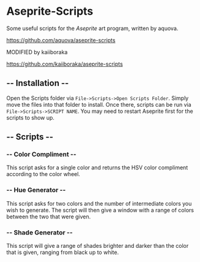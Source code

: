 # Aseprite-Scripts

Some useful scripts for the *Aseprite* art program, written by aquova.

https://github.com/aquova/aseprite-scripts

MODIFIED by kaiiboraka

https://github.com/kaiiboraka/aseprite-scripts

## -- Installation --

Open the Scripts folder via `File->Scripts->Open Scripts Folder`. Simply move the files into that folder to install. Once there, scripts can be run via `File->Scripts->SCRIPT NAME`. You may need to restart Aseprite first for the scripts to show up.

## -- Scripts --

### -- Color Compliment --

This script asks for a single color and returns the HSV color compliment according to the color wheel.

### -- Hue Generator --

This script asks for two colors and the number of intermediate colors you wish to generate. The script will then give a window with a range of colors between the two that were given.

### -- Shade Generator --

This script will give a range of shades brighter and darker than the color that is given, ranging from black up to white.
